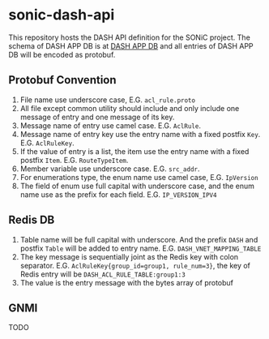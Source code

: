 # sonic-dash-api

This repository hosts the DASH API definition for the SONiC project. The schema of DASH APP DB is at [DASH APP DB](https://github.com/sonic-net/DASH/blob/main/documentation/general/dash-sonic-hld.md#32-dash-app-db) and all entries of DASH APP DB will be encoded as protobuf.

## Protobuf Convention

1. File name use underscore case, E.G. `acl_rule.proto`
2. All file except common utility should include and only include one message of entry and one message of its key.
3. Message name of entry use camel case. E.G. `AclRule`.
4. Message name of entry key use the entry name with a fixed postfix `Key`. E.G. `AclRuleKey`.
5. If the value of entry is a list, the item use the entry name with a fixed postfix `Item`. E.G. `RouteTypeItem`.
6. Member variable use underscore case. E.G. `src_addr`.
7. For enumerations type, the enum name use camel case, E.G. `IpVersion`
8. The field of enum use full capital with underscore case, and the enum name use as the prefix for each field. E.G. 
`IP_VERSION_IPV4`

## Redis DB

1. Table name will be full capital with underscore. And the prefix `DASH` and postfix `Table` will be added to entry name. E.G. `DASH_VNET_MAPPING_TABLE`
2. The key message is sequentially joint as the Redis key with colon separator. E.G. `AclRuleKey{group_id=group1, rule_num=3}`, the key of Redis entry will be `DASH_ACL_RULE_TABLE:group1:3`
3. The value is the entry message with the bytes array of protobuf

## GNMI

TODO
